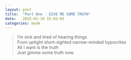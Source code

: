 ```yaml
---
layout: post
title:  "Part One - GIVE ME SOME TRUTH"
date:   2015-01-10 15:02:03
categories: book
---
```

>I’m sick and tired of hearing things  
>From uptight short-sighted narrow-minded hypocrites  
>All I want is the truth  
>Just gimme some truth now.

